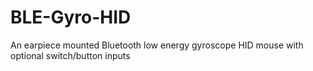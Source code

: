 # BLE-Gyro-HID
An earpiece mounted Bluetooth low energy gyroscope HID mouse with optional switch/button inputs 
